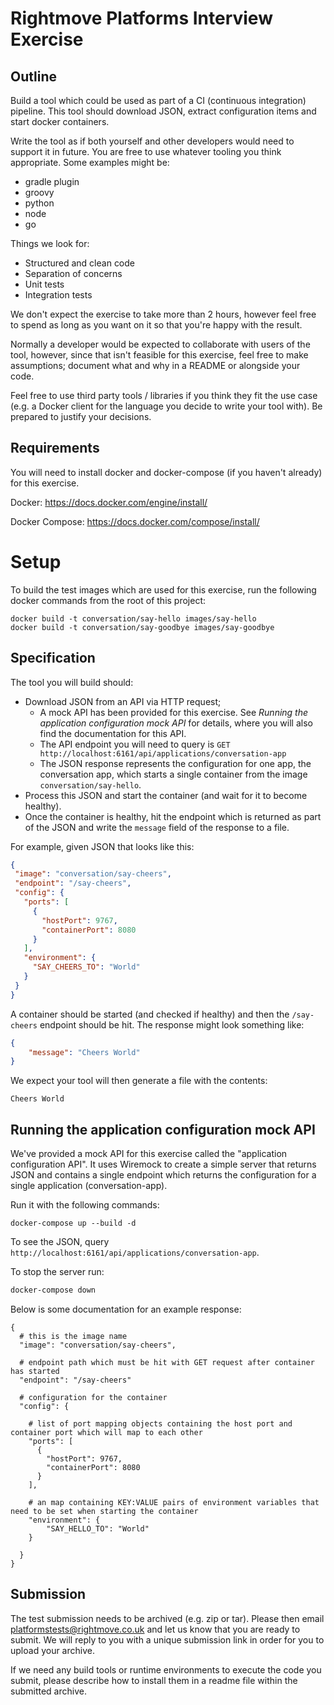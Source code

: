 # Rightmove Platforms Interview Exercise

## Outline

Build a tool which could be used as part of a CI (continuous integration) pipeline. This tool should download JSON, extract configuration items and start docker containers.

Write the tool as if both yourself and other developers would need to support it in future. You are free to use whatever tooling you think appropriate. Some examples might be:

- gradle plugin
- groovy
- python
- node
- go

Things we look for:

- Structured and clean code
- Separation of concerns
- Unit tests
- Integration tests

We don't expect the exercise to take more than 2 hours, however feel free to spend as long as you want on it so that you're happy with the result.

Normally a developer would be expected to collaborate with users of the tool, however, since that isn't feasible for this exercise, feel free to make assumptions; document what and why in a README or alongside your code.

Feel free to use third party tools / libraries if you think they fit the use case (e.g. a Docker client for the language you decide to write your tool with).  Be prepared to justify your decisions.

## Requirements

You will need to install docker and docker-compose (if you haven't already) for this exercise. 

Docker: https://docs.docker.com/engine/install/

Docker Compose: https://docs.docker.com/compose/install/ 

# Setup

To build the test images which are used for this exercise, run the following docker commands from the root of this project:

```
docker build -t conversation/say-hello images/say-hello
docker build -t conversation/say-goodbye images/say-goodbye
```

## Specification

The tool you will build should:

- Download JSON from an API via HTTP request;
    - A mock API has been provided for this exercise. See *Running the application configuration mock API* for details, where you will also find the documentation for this API.
    - The API endpoint you will need to query is `GET http://localhost:6161/api/applications/conversation-app`
    - The JSON response represents the configuration for one app, the conversation app, which starts a single container from the image `conversation/say-hello`.
- Process this JSON and start the container (and wait for it to become healthy).
- Once the container is healthy, hit the endpoint which is returned as part of the JSON and write the `message` field of the response to a file. 

For example, given JSON that looks like this:
 
 ```json
{
  "image": "conversation/say-cheers",
  "endpoint": "/say-cheers",
  "config": {
    "ports": [
      {
        "hostPort": 9767,
        "containerPort": 8080
      }
    ],
    "environment": {
      "SAY_CHEERS_TO": "World"
    }
  }
}
```

A container should be started (and checked if healthy) and then the `/say-cheers` endpoint should be hit. The response might look something like:

```json
{
    "message": "Cheers World"
}
```

We expect your tool will then generate a file with the contents:

```
Cheers World
```

## Running the application configuration mock API

We've provided a mock API for this exercise called the "application configuration API".  It uses Wiremock to create a simple server that returns JSON 
and contains a single endpoint which returns the configuration for a single application (conversation-app).

Run it with the following commands:

```
docker-compose up --build -d
```

To see the JSON, query `http://localhost:6161/api/applications/conversation-app`.

To stop the server run:

```bash
docker-compose down
```

Below is some documentation for an example response:

```
{   
  # this is the image name
  "image": "conversation/say-cheers",

  # endpoint path which must be hit with GET request after container has started
  "endpoint": "/say-cheers"

  # configuration for the container
  "config": {

    # list of port mapping objects containing the host port and container port which will map to each other
    "ports": [
      {
        "hostPort": 9767,
        "containerPort": 8080
      }
    ],

    # an map containing KEY:VALUE pairs of environment variables that need to be set when starting the container
    "environment": {
        "SAY_HELLO_TO": "World"
    }

  }
}
```

## Submission

The test submission needs to be archived (e.g. zip or tar). Please then email platformstests@rightmove.co.uk and let us know that you are ready to submit. We will reply to you with a unique submission link in order for you to upload your archive.

If we need any build tools or runtime environments to execute the code you submit, please describe how to install them in a readme file within the submitted archive.
